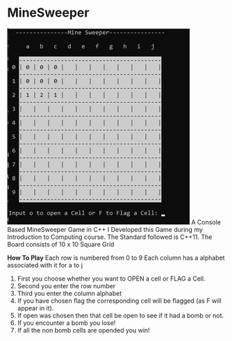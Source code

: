 # MineSweeper
 ![](Images/Display.jpg)
 A Console Based MineSweeper Game in C++
 I Developed this Game during my Introduction to Computing course.
 The Standard followed is C++11.
 The Board consists of 10 x 10 Square Grid
 
 **How To Play**
 Each row is numbered from 0 to 9
 Each column has a alphabet associated with it for a to j
 1. First you choose whether you want to OPEN a cell or FLAG a Cell.
 2. Second you enter the row number
 3. Third you enter the column alphabet 
 4. If you have chosen flag the corresponding cell will be flagged (as F will appear in it).
 5. If open was chosen then that cell be open to see if it had a bomb or not.
 6. If you encounter a bomb you lose!
 7. If all the non bomb cells are opended you win! 
